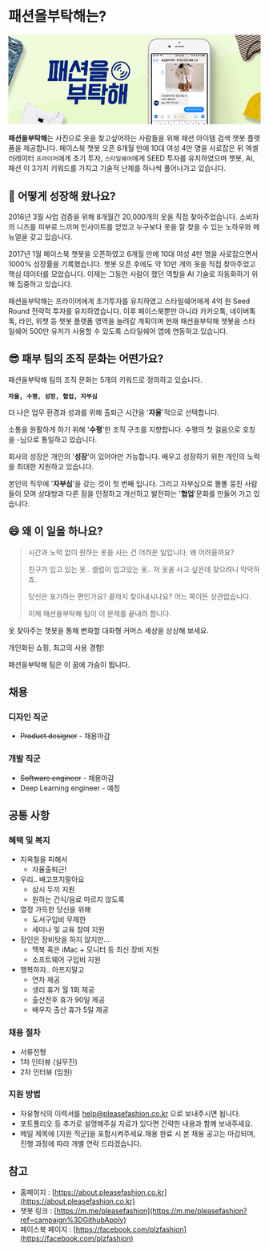 # 패션을부탁해는?

![Header](img/01_990x350.jpg)

**패션을부탁해**는 사진으로 옷을 찾고싶어하는 사람들을 위해 패션 아이템 검색 챗봇 플랫폼을 제공합니다. 페이스북 챗봇 오픈 6개월 만에 10대 여성 4만 명을 사로잡은 뒤 엑셀러레이터 `프라이머`에게 초기 투자, `스타일쉐어`에게 SEED 투자를 유치하였으며 챗봇, AI, 패션 이 3가지 키워드를 가지고 기술적 난제를 하나씩 풀어나가고 있습니다.




## 🤔 어떻게 성장해 왔나요?

2016년 3월 사업 검증을 위해 8개월간 20,000개의 옷을 직접 찾아주었습니다. 소비자의 니즈를 피부로 느끼며 인사이트를 얻었고 누구보다 옷을 잘 찾을 수 있는 노하우와 메뉴얼을 갖고 있습니다.

2017년 1월 페이스북 챗봇을 오픈하였고 6개월 만에 10대 여성 4만 명을 사로잡으면서 1000% 성장률을 기록했습니다. 챗봇 오픈 후에도 약 10만 개의 옷을 직접 찾아주었고 핵심 데이터를 모았습니다. 이제는 그동안 사람이 했던 역할을 AI 기술로 자동화하기 위해 집중하고 있습니다.

패션을부탁해는 프라이머에게 초기투자를 유치하였고 스타일쉐어에게 4억 원 Seed Round 전략적 투자를 유치하였습니다. 이후 페이스북뿐만 아니라 카카오톡, 네이버톡톡, 라인, 위챗 등 챗봇 플랫폼 영역을 늘려갈 계획이며 현재 패션을부탁해 챗봇을 스타일쉐어 500만 유저가 사용할 수 있도록 스타일쉐어 앱에 연동하고 있습니다. 




## 😎 패부 팀의 조직 문화는 어떤가요?

패션을부탁해 팀의 조직 문화는 5개의 키워드로 정의하고 있습니다. 

**`자율, 수평, 성장, 협업, 자부심`**

더 나은 업무 환경과 성과를 위해 출퇴근 시간을 '**자율**'적으로 선택합니다. 

소통을 원활하게 하기 위해 '**수평**'한 조직 구조를 지향합니다. 수평의 첫 걸음으로 호칭을 -님으로 통일하고 있습니다.

회사의 성장은 개인의 '**성장**'이 있어야만 가능합니다. 배우고 성장하기 위한 개인의 노력을 최대한 지원하고 있습니다. 

본인의 직무에 '**자부심**'을 갖는 것이 첫 번째 입니다. 그리고 자부심으로 똘똘 뭉친 사람들이 모여 상대방과 다른 점을 인정하고 개선하고 발전하는 '**협업**'문화를 만들어 가고 있습니다.




## 😄 왜 이 일을 하나요?

> 시간과 노력 없이 원하는 옷을 사는 건 어려운 일입니다. 왜 어려울까요?
> 
> 친구가 입고 있는 옷.. 셀럽이 입고있는 옷.. 저 옷을 사고 싶은데 찾으려니 막막하죠.
> 
> 당신은 포기하는 편인가요? 끝까지 찾아내시나요? 어느 쪽이든 상관없습니다.
> 
> 이제 패션을부탁해 팀이 이 문제를 끝내려 합니다.

옷 찾아주는 챗봇을 통해 변화할 대화형 커머스 세상을 상상해 보세요.

개인화된 쇼핑, 최고의 사용 경험!

패션을부탁해 팀은 이 꿈에 가슴이 뜁니다.




## 채용

### 디자인 직군

- ~~Product designer~~ - 채용마감

### 개발 직군

- ~~Software engineer~~ - 채용마감
- Deep Learning engineer - 예정 







## 공통 사항

### 혜택 및 복지

- 지옥철을 피해서
  - 자율출퇴근!
- 우리.. 배고프지말아요
  - 삼시 두끼 지원
  - 원하는 간식/음료 마르지 않도록
- 열정 가득한 당신을 위해 
  - 도서구입비 무제한
  - 세미나 및 교육 참여 지원
- 장인은 장비탓을 하지 않지만...
  - 맥북 혹은 iMac + 모니터 등 최신 장비 지원
  - 소프트웨어 구입비 지원
- 행복하자.. 아프지말고
  - 연차 제공
  - 생리 휴가 월 1회 제공
  - 출산전후 휴가 90일 제공
  - 배우자 출산 휴가 5일 제공




### 채용 절차

- 서류전형
- 1차 인터뷰 (실무진)
- 2차 인터뷰 (임원)





### 지원 방법

- 자유형식의 이력서를 help@pleasefashion.co.kr 으로 보내주시면 됩니다.
- 포트폴리오 등 추가로 설명해주실 자료가 있다면 간략한 내용과 함께 보내주세요.
- 메일 제목에 [지원 직군]을 포함시켜주세요.채용 완료 시 본 채용 공고는 마감되며, 진행 과정에 따라 개별 연락 드리겠습니다.







## 참고

- 홈페이지 : [https://about.pleasefashion.co.kr](https://about.pleasefashion.co.kr)
- 챗봇 링크 : [https://m.me/pleasefashion](https://m.me/pleasefashion?ref=campaign%3DGithubApply)
- 페이스북 페이지 : [https://facebook.com/plzfashion](https://facebook.com/plzfashion)
